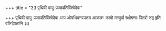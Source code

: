 +++
title = "33 पृथिवी वायुः प्रजापतिर्विश्वेदेवा"

+++
पृथिवी वायुः प्रजापतिर्विश्वेदेवा आप ओषधिवनस्पतय आकाशः कामो मन्युर्वा रक्षोगणाः पितरो रुद्र इति वलिदैवतानि ३३